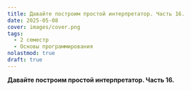 ```yaml
---
title: Давайте построим простой интерпретатор. Часть 16.
date: 2025-05-08
cover: images/cover.png
tags:
  - 2 семестр
  - Основы программирования
nolastmod: true
draft: true
---
```


**Давайте построим простой интерпретатор. Часть 16.**

<!--more-->
